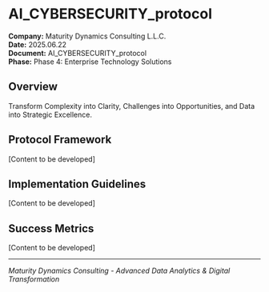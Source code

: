 ﻿# AI_CYBERSECURITY_protocol

**Company:** Maturity Dynamics Consulting L.L.C.  
**Date:** 2025.06.22  
**Document:** AI_CYBERSECURITY_protocol  
**Phase:** Phase 4: Enterprise Technology Solutions  

## Overview
Transform Complexity into Clarity, Challenges into Opportunities, and Data into Strategic Excellence.

## Protocol Framework
[Content to be developed]

## Implementation Guidelines
[Content to be developed]

## Success Metrics
[Content to be developed]

---
*Maturity Dynamics Consulting - Advanced Data Analytics & Digital Transformation*
